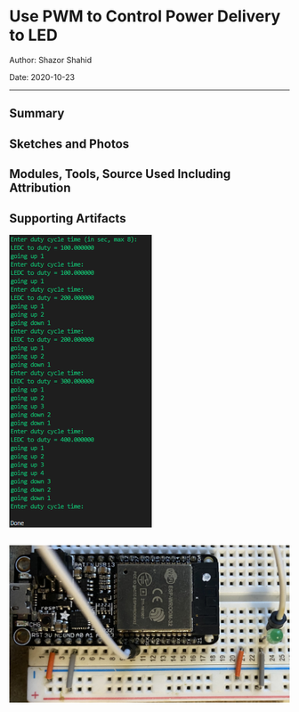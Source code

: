 # Use PWM to Control Power Delivery to LED

Author: Shazor Shahid

Date: 2020-10-23

-----

## Summary

## Sketches and Photos

## Modules, Tools, Source Used Including Attribution

## Supporting Artifacts

![Console Input](./images/q3_s24_pwm.PNG)

![Cicuit Setup](./images/q3_s24_pwm_2.jpg)
-----
